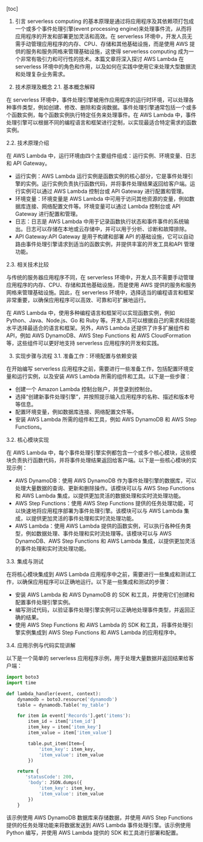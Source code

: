 
[toc]                    
                
                
1. 引言
 serverless computing 的基本原理是通过将应用程序及其依赖项打包成一个或多个事件处理引擎(event processing engine)来处理事件流，从而将应用程序的开发和部署更加灵活和高效。在 serverless 环境中，开发人员无需手动管理应用程序的内存、CPU、存储和其他基础设施，而是使用 AWS 提供的服务和服务网格来管理基础设施，这使得 serverless computing 成为一个非常有吸引力和可行性的技术。本篇文章将深入探讨 AWS Lambda 在 serverless 环境中的角色和作用，以及如何在实践中使用它来处理大型数据流和处理复杂业务需求。

2. 技术原理及概念
2.1. 基本概念解释

在 serverless 环境中，事件处理引擎被用作应用程序的运行时环境，可以处理各种事件类型，例如创建、修改、删除和查询数据。事件处理引擎通常包括一个或多个函数实例，每个函数实例执行特定任务来处理事件。在 AWS Lambda 中，事件处理引擎可以根据不同的编程语言和框架进行定制，以实现最适合特定需求的函数实例。

2.2. 技术原理介绍

在 AWS Lambda 中，运行环境由四个主要组件组成：运行实例、环境变量、日志和 API Gateway。

- 运行实例：AWS Lambda 运行实例是函数实例的核心部分，它是事件处理引擎的实例。运行实例负责执行函数代码，并将事件处理结果返回给客户端。运行实例可以通过 AWS Lambda 控制台或 API Gateway 进行配置和管理。
- 环境变量：环境变量是 AWS Lambda 中可用于访问其他资源的变量，例如数据库连接、网络配置文件等。环境变量可以通过 Lambda 控制台或 API Gateway 进行配置和管理。
- 日志：日志是 AWS Lambda 中用于记录函数执行状态和事件事件的系统输出。日志可以存储在本地或云存储中，并可以用于分析、诊断和故障排除。
- API Gateway:API Gateway 是用于构建和部署 API 的基础设施，它可以自动路由事件处理引擎请求到适当的函数实例，并提供丰富的开发工具和API 管理功能。

2.3. 相关技术比较

与传统的服务器应用程序不同，在 serverless 环境中，开发人员不需要手动管理应用程序的内存、CPU、存储和其他基础设施，而是使用 AWS 提供的服务和服务网格来管理基础设施。因此，在 serverless 环境中，选择适当的编程语言和框架非常重要，以确保应用程序可以高效、可靠和可扩展地运行。

在 AWS Lambda 中，使用多种编程语言和框架可以实现函数实例，例如 Python、Java、Node.js、Go 和 Ruby 等。开发人员可以根据自己的需求和技能水平选择最适合的语言和框架。另外，AWS Lambda 还提供了许多扩展组件和 API，例如 AWS DynamoDB、AWS Step Functions 和 AWS CloudFormation 等，这些组件可以更好地支持 serverless 应用程序的开发和实践。

3. 实现步骤与流程
3.1. 准备工作：环境配置与依赖安装

在开始编写 serverless 应用程序之前，需要进行一些准备工作，包括配置环境变量和运行实例，以及安装 AWS Lambda 所需的组件和工具。以下是一些步骤：

- 创建一个 Amazon Lambda 控制台账户，并登录到控制台。
- 选择“创建新事件处理引擎”，并按照提示输入应用程序的名称、描述和版本号等信息。
- 配置环境变量，例如数据库连接、网络配置文件等。
- 安装 AWS Lambda 所需的组件和工具，例如 AWS DynamoDB 和 AWS Step Functions。

3.2. 核心模块实现

在 AWS Lambda 中，每个事件处理引擎实例都包含一个或多个核心模块，这些模块负责执行函数代码，并将事件处理结果返回给客户端。以下是一些核心模块的实现示例：

- AWS DynamoDB：使用 AWS DynamoDB 作为事件处理引擎的数据库，可以处理大量数据的查询、更新和删除操作。该模块可以与 AWS Step Functions 和 AWS Lambda 集成，以提供更加灵活的数据处理和实时流处理功能。
- AWS Step Functions：使用 AWS Step Functions 提供的任务处理功能，可以快速地将应用程序部署为事件处理引擎。该模块可以与 AWS Lambda 集成，以提供更加灵活的事件处理和实时流处理功能。
- AWS Lambda：使用 AWS Lambda 提供的函数实例，可以执行各种任务类型，例如数据处理、事件处理和实时流处理等。该模块可以与 AWS DynamoDB、AWS Step Functions 和 AWS Lambda 集成，以提供更加灵活的事件处理和实时流处理功能。

3.3. 集成与测试

在将核心模块集成到 AWS Lambda 应用程序中之前，需要进行一些集成和测试工作，以确保应用程序可以正确地运行。以下是一些集成和测试的步骤：

- 安装 AWS Lambda 和 AWS DynamoDB 的 SDK 和工具，并使用它们创建和配置事件处理引擎实例。
- 编写测试代码，以验证事件处理引擎实例可以正确地处理事件类型，并返回正确的结果。
- 使用 AWS Step Functions 和 AWS Lambda 的 SDK 和工具，将事件处理引擎实例集成到 AWS Step Functions 和 AWS Lambda 的应用程序中。

3.4. 应用示例与代码实现讲解

以下是一个简单的 serverless 应用程序示例，用于处理大量数据并返回结果给客户端：

```python
import boto3
import time

def lambda_handler(event, context):
    dynamodb = boto3.resource('dynamodb')
    table = dynamodb.Table('my_table')

    for item in event['Records'].get('items'):
        item_id = item['item_id']
        item_key = item['item_key']
        item_value = item['item_value']

        table.put_item(Item={
            'item_key': item_key,
            'item_value': item_value
        })

    return {
       'statusCode': 200,
        'body': JSON.dumps({
            'item_key': item_key,
            'item_value': item_value
        })
    }
```

该示例使用 AWS DynamoDB 数据库来存储数据，并使用 AWS Step Functions 提供的任务处理功能来将数据发送到 AWS Lambda 事件处理引擎。该示例使用 Python 编写，并使用 AWS Lambda 提供的 SDK 和工具进行部署和配置。

